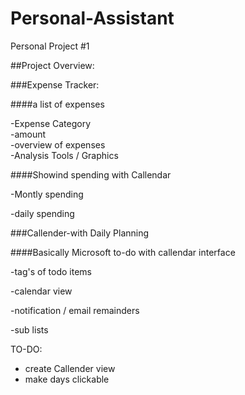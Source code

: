 # Personal-Assistant
Personal Project #1

##Project Overview:

###Expense Tracker:

####a list of expenses

  -Expense Category  
  -amount  
  -overview of expenses  
  -Analysis Tools / Graphics
  
####Showind spending with Callendar

  -Montly spending
  
  -daily spending
  
###Callender-with Daily Planning

####Basically Microsoft to-do with callendar interface

  -tag's of todo items
  
  -calendar view
  
  -notification / email remainders
  
  -sub lists

TO-DO:
- create Callender view
- make days clickable
